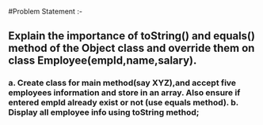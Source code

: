 #Problem Statement :- 
## Explain the importance of toString() and equals() method of the Object class and override them on class Employee(empId,name,salary). 

### a. Create class for main method(say XYZ),and accept five employees information and store in an array. Also ensure if entered empId already exist or not (use equals method).  b. Display all employee info using toString method;

